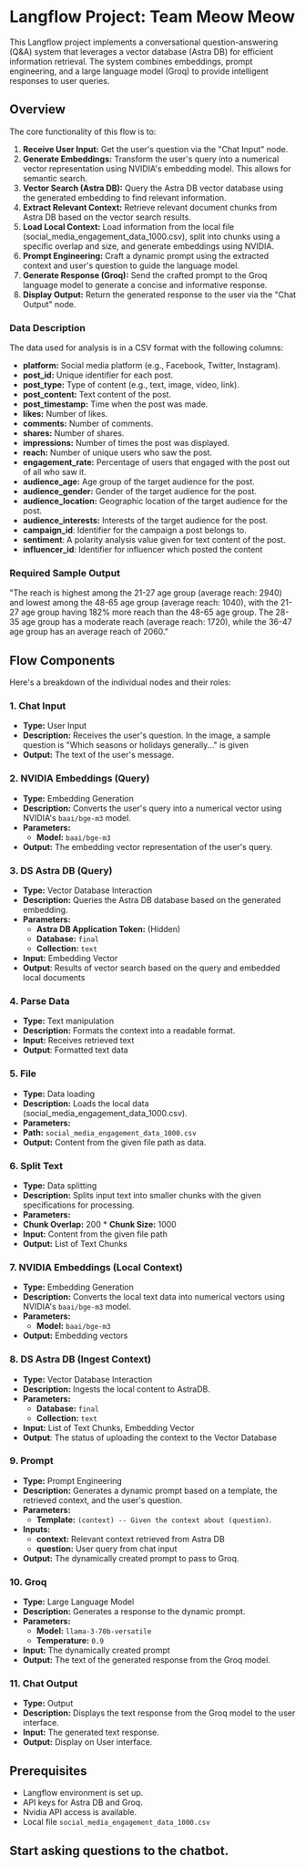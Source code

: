 # Langflow Project: Team Meow Meow

This Langflow project implements a conversational question-answering (Q&A) system that leverages a vector database (Astra DB) for efficient information retrieval. The system combines embeddings, prompt engineering, and a large language model (Groq) to provide intelligent responses to user queries.

## Overview

The core functionality of this flow is to:

1.  **Receive User Input:** Get the user's question via the "Chat Input" node.
2.  **Generate Embeddings:** Transform the user's query into a numerical vector representation using NVIDIA's embedding model. This allows for semantic search.
3.  **Vector Search (Astra DB):** Query the Astra DB vector database using the generated embedding to find relevant information.
4.  **Extract Relevant Context:** Retrieve relevant document chunks from Astra DB based on the vector search results.
5. **Load Local Context:** Load information from the local file (social_media_engagement_data_1000.csv), split into chunks using a specific overlap and size, and generate embeddings using NVIDIA.
6.  **Prompt Engineering:** Craft a dynamic prompt using the extracted context and user's question to guide the language model.
7.  **Generate Response (Groq):** Send the crafted prompt to the Groq language model to generate a concise and informative response.
8.  **Display Output:** Return the generated response to the user via the "Chat Output" node.

### Data Description

The data used for analysis is in a CSV format with the following columns:

*   **platform:** Social media platform (e.g., Facebook, Twitter, Instagram).
*   **post\_id:** Unique identifier for each post.
*   **post\_type:** Type of content (e.g., text, image, video, link).
*   **post\_content:** Text content of the post.
*   **post\_timestamp:** Time when the post was made.
*   **likes:** Number of likes.
*   **comments:** Number of comments.
*   **shares:** Number of shares.
*   **impressions:** Number of times the post was displayed.
*   **reach:** Number of unique users who saw the post.
*   **engagement\_rate:** Percentage of users that engaged with the post out of all who saw it.
*   **audience\_age:** Age group of the target audience for the post.
*   **audience\_gender:** Gender of the target audience for the post.
*   **audience\_location:** Geographic location of the target audience for the post.
*   **audience\_interests:** Interests of the target audience for the post.
*    **campaign_id**: Identifier for the campaign a post belongs to.
*   **sentiment**: A polarity analysis value given for text content of the post.
*   **influencer\_id**: Identifier for influencer which posted the content

### Required Sample Output
"The reach is highest among the 21-27 age group (average reach: 2940) and lowest among the 48-65 age group (average reach: 1040), with the 21-27 age group having 182% more reach than the 48-65 age group. The 28-35 age group has a moderate reach (average reach: 1720), while the 36-47 age group has an average reach of 2060."

## Flow Components

Here's a breakdown of the individual nodes and their roles:

### 1. Chat Input

*   **Type:** User Input
*   **Description:** Receives the user's question. In the image, a sample question is "Which seasons or holidays generally..." is given
*   **Output:** The text of the user's message.

### 2. NVIDIA Embeddings (Query)

*   **Type:** Embedding Generation
*   **Description:** Converts the user's query into a numerical vector using NVIDIA's `baai/bge-m3` model.
*   **Parameters:**
    *   **Model:**  `baai/bge-m3` 
*   **Output:**  The embedding vector representation of the user's query.

### 3. DS Astra DB (Query)

*   **Type:** Vector Database Interaction
*   **Description:** Queries the Astra DB database based on the generated embedding.
*   **Parameters:**
    *   **Astra DB Application Token:**  (Hidden)
    *   **Database:** `final`
    *   **Collection:** `text`
*   **Input:** Embedding Vector
*    **Output**: Results of vector search based on the query and embedded local documents

### 4. Parse Data

*   **Type:** Text manipulation
*   **Description:** Formats the context into a readable format.
*   **Input:** Receives retrieved text
*  **Output**: Formatted text data

### 5. File

*   **Type:** Data loading
*   **Description:** Loads the local data (social_media_engagement_data_1000.csv).
*   **Parameters:**
   *   **Path:**  `social_media_engagement_data_1000.csv`
*   **Output:** Content from the given file path as data.

### 6. Split Text

*   **Type:** Data splitting
*   **Description:** Splits input text into smaller chunks with the given specifications for processing.
*   **Parameters:**
   *   **Chunk Overlap:** 200
    *   **Chunk Size:** 1000
*   **Input:**  Content from the given file path
*   **Output:** List of Text Chunks

### 7. NVIDIA Embeddings (Local Context)
*   **Type:** Embedding Generation
*   **Description:** Converts the local text data into numerical vectors using NVIDIA's `baai/bge-m3` model.
*   **Parameters:**
    *   **Model:**  `baai/bge-m3`
*   **Output:** Embedding vectors

### 8. DS Astra DB (Ingest Context)

*   **Type:** Vector Database Interaction
*   **Description:** Ingests the local content to AstraDB.
*   **Parameters:**
    *   **Database:** `final`
    *   **Collection:** `text`
*   **Input:** List of Text Chunks, Embedding Vector
*    **Output**: The status of uploading the context to the Vector Database

### 9. Prompt

*   **Type:**  Prompt Engineering
*   **Description:** Generates a dynamic prompt based on a template, the retrieved context, and the user's question.
*   **Parameters:**
    *   **Template:** `(context) -- Given the context about (question)`.
*   **Inputs:**
    *   **context:** Relevant context retrieved from Astra DB
    *   **question:** User query from chat input
*   **Output:**  The dynamically created prompt to pass to Groq.

### 10. Groq

*   **Type:**  Large Language Model
*   **Description:** Generates a response to the dynamic prompt.
*   **Parameters:**
    *   **Model:** `llama-3-70b-versatile`
    *   **Temperature:** `0.9`
*   **Input:**  The dynamically created prompt
*   **Output:** The text of the generated response from the Groq model.

### 11. Chat Output

*   **Type:** Output
*   **Description:** Displays the text response from the Groq model to the user interface.
*   **Input:**  The generated text response.
*   **Output:** Display on User interface.

## Prerequisites

*   Langflow environment is set up.
*   API keys for Astra DB and Groq.
*  Nvidia API access is available.
*  Local file `social_media_engagement_data_1000.csv`

##
## Start asking questions to the chatbot.
